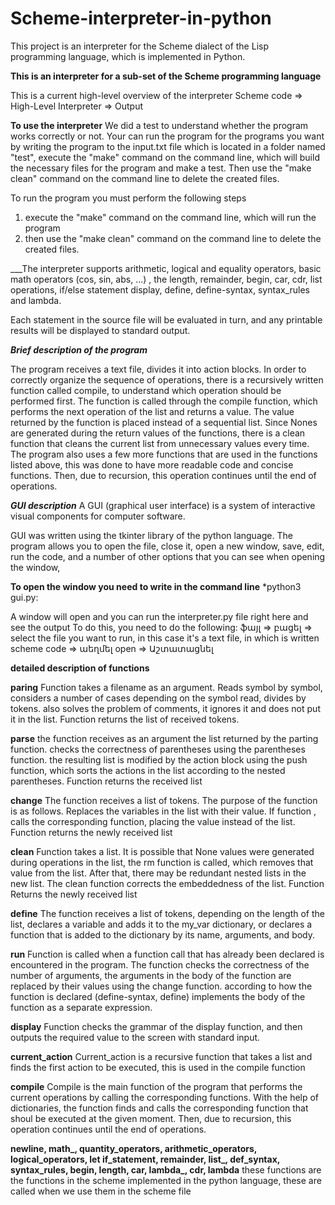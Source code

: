 # Scheme-interpreter-in-python
This project is an interpreter for the Scheme dialect of the Lisp programming language, which is implemented in Python.


____This is an interpreter for a sub-set of the Scheme programming language____

This is a current high-level overview of the interpreter
     Scheme code => High-Level Interpreter => Output
     
******To use the interpreter******
We did a test to understand whether the program works correctly or not.
Your can run the program for the programs you want by writing the program 
to the input.txt file which is located in a folder named "test", execute the
"make" command on the command line, which will build the necessary files for
the program and make a test. Then use the "make clean" command on the command
line to delete the created files.

To run the program you must perform the following steps
1. execute the "make" command on the command line, which will run the program
2. then use the "make clean" command on the command line to delete the created files.


___The interpreter supports  arithmetic, logical and equality operators,
 basic math operators (cos, sin, abs, ...) , the length, remainder, 
begin, car, cdr, list operations, if/else statement  display,
 define, define-syntax, syntax_rules and lambda.

Each statement in the source file will be evaluated in turn,
and any printable results will be displayed to standard output.

_____Brief description of the program_____

The program receives a text file, divides it into action blocks.
In order to correctly organize the sequence of operations,
there is a recursively written function called compile, 
to understand which operation should be performed first.
The function is called through the compile function,
which performs the next operation of the list and returns a value.
The value returned by the function is placed instead of a sequential list.
Since Nones are generated during the return values of the functions,
there is a clean function that cleans the current list from unnecessary
values every time.
The program also uses a few more functions that are used in the 
functions listed above, this was done to have more readable code and 
concise functions.
Then, due to recursion, this operation continues until the end of operations.

_____GUI description_____
A GUI (graphical user interface) is a system of 
interactive visual components for computer software.

GUI was written using the tkinter library of the python language.
The program allows you to open the file, close it, open a new window,
save, edit, run the code, and a number of other options that you 
can see when opening the window,

**To open the window you need to write in the command line**
	*python3 gui.py:

A window will open and you can run the interpreter.py file right here and see the output
To do this, you need to do the following:
	ֆայլ => բացել => select the file you want to run, in this case it's a  text file,
	in which is written scheme code => աեղմել open =>  Աշտատացնել 



______detailed description of functions______

__paring__
Function takes a filename as an argument. Reads symbol by symbol, considers a number of cases depending on the symbol read,
divides by tokens. also solves the problem of comments, it ignores it and does not put it in the list.
Function returns the list of received tokens.

__parse__
the function receives as an argument the list returned by the parting function. checks the correctness of parentheses 
using the parentheses function. the resulting list is modified by the action block using the push function,
which sorts the actions in the list according to the nested parentheses. Function returns the received list

__change__
The function receives a list of tokens. The purpose of the function is as follows. Replaces the variables in the 
list with their value. If function , calls the corresponding function, placing the value instead of the list.
Function returns the newly received list 

__clean__
Function takes a list. It is possible that None values were generated during operations in the list, 
the rm function is called, which removes that value from the list. After that, there may be redundant 
nested lists in the new list. The clean function corrects the embeddedness of the list. 
Function Returns the newly received list

__define__
The function receives a list of tokens, depending on the length of the list, declares a variable and adds it to 
the my_var dictionary, or declares a function that is added to the dictionary by its name, arguments, and body.

__run__
Function is called when a function call that has already been declared is encountered in the program. 
The function checks the correctness of the number of arguments, the arguments in the body of the function 
are replaced by their values using the change function. according to how the function is declared (define-syntax, define)
implements the body of the function as a separate expression.

__display__
Function checks the grammar of the display function,
and then outputs the required value to the screen with standard input.

__current_action__
Current_action is a recursive function that takes a list and finds the first action to be executed, 
this is used in the compile function

__compile__
Compile is the main function of the program that performs the current operations
by calling the corresponding functions. With the help of dictionaries, the function finds
and calls the corresponding function that shoul be executed at the given moment.
Then, due to recursion, this operation continues until the end of operations.

**newline, math_, quantity_operators, arithmetic_operators, logical_operators, let
if_statement, remainder, list_, def_syntax, syntax_rules, begin, length, car, lambda_, cdr, lambda**
these functions are the functions in the scheme implemented in the python language,
these are called when we use them in the scheme file
